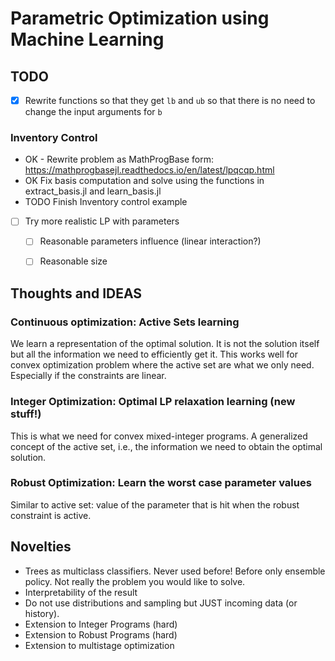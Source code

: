 # Parametric Optimization using Machine Learning


## TODO

- [x] Rewrite functions so that they get `lb` and `ub` so that there is no need to change the input arguments for `b`


### Inventory Control
- OK - Rewrite problem as MathProgBase form: https://mathprogbasejl.readthedocs.io/en/latest/lpqcqp.html
- OK Fix basis computation and solve using the functions in extract_basis.jl and learn_basis.jl
- TODO Finish Inventory control example

- [ ] Try more realistic LP with parameters
  - [ ] Reasonable parameters influence (linear interaction?)
  - [ ] Reasonable size


## Thoughts and IDEAS

### Continuous optimization: Active Sets learning
We learn a representation of the optimal solution. It is not the solution itself but all the information we need to efficiently get it.
This works well for convex optimization problem where the active set are what we only need. Especially if the constraints are linear.

### Integer Optimization: Optimal LP relaxation learning (new stuff!)
This is what we need for convex mixed-integer programs. A generalized concept of the active set, i.e., the information we need to obtain the
optimal solution.

### Robust Optimization: Learn the worst case parameter values
Similar to active set: value of the parameter that is hit when the robust constraint is active.

## Novelties
- Trees as multiclass classifiers. Never used before! Before only ensemble policy. Not really the problem you would like to solve.
- Interpretability of the result
- Do not use distributions and sampling but JUST incoming data (or history).
- Extension to Integer Programs (hard)
- Extension to Robust Programs (hard)
- Extension to multistage optimization
